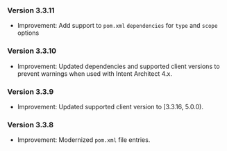 ### Version 3.3.11

- Improvement: Add support to `pom.xml` `dependencies` for `type` and `scope` options 

### Version 3.3.10

- Improvement: Updated dependencies and supported client versions to prevent warnings when used with Intent Architect 4.x.

### Version 3.3.9

- Improvement: Updated supported client version to [3.3.16, 5.0.0).

### Version 3.3.8

- Improvement: Modernized `pom.xml` file entries.
